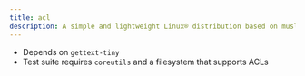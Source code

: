```yaml
---
title: acl
description: A simple and lightweight Linux® distribution based on musl libc and toybox
---
```


- Depends on `gettext-tiny`
- Test suite requires `coreutils` and a filesystem that supports ACLs
